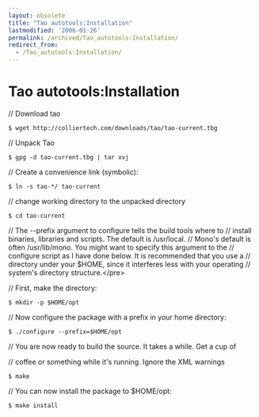 ```yaml
---
layout: obsolete
title: "Tao autotools:Installation"
lastmodified: '2006-01-26'
permalink: /archived/Tao_autotools:Installation/
redirect_from:
  - /Tao_autotools:Installation/
---
```


Tao autotools:Installation
==========================

// Download tao

    $ wget http://colliertech.com/downloads/tao/tao-current.tbg

// Unpack Tao

    $ gpg -d tao-current.tbg | tar xvj

// Create a convenience link (symbolic):

    $ ln -s tao-*/ tao-current

// change working directory to the unpacked directory

    $ cd tao-current

// The --prefix argument to configure tells the build tools where to
 // install binaries, libraries and scripts. The default is /usr/local.
 // Mono's default is often /usr/lib/mono. You might want to specify this
 argument to the // configure script as I have done below. It is recommended that you use a // directory under your \$HOME, since it interferes less with your operating // system's directory structure.\</pre\>

// First, make the directory:

    $ mkdir -p $HOME/opt

// Now configure the package with a prefix in your home directory:

    $ ./configure --prefix=$HOME/opt

// You are now ready to build the source. It takes a while. Get a cup of

// coffee or something while it's running. Ignore the XML warnings

    $ make

// You can now install the package to \$HOME/opt:

    $ make install


